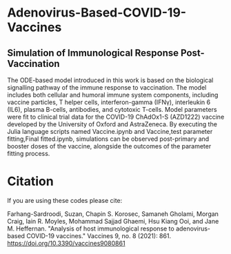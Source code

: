 # Adenovirus-Based-COVID-19-Vaccines
## Simulation of Immunological Response Post-Vaccination
The ODE-based model introduced in this work is based on the biological signalling pathway of the immune response to vaccination. The model includes both cellular and
humoral immune system components, including vaccine particles, T helper cells, interferon-gamma (IFNγ), interleukin 6 (IL6), plasma B-cells, antibodies, and cytotoxic 
T-cells. Model parameters were fit to clinical trial data for the COVID-19 ChAdOx1-S (AZD1222) vaccine developed by the University of Oxford and AstraZeneca. By executing
the Julia language scripts named Vaccine.ipynb and Vaccine,test parameter fitting,Final fitted.ipynb, simulations can be observed post-primary and booster doses of the vaccine, 
alongside the outcomes of the parameter fitting process. 

# Citation

 If you are using these codes please cite:
 
 Farhang-Sardroodi, Suzan, Chapin S. Korosec, Samaneh Gholami, Morgan Craig, Iain R. Moyles, Mohammad Sajjad Ghaemi, Hsu Kiang Ooi, and Jane M. Heffernan. "Analysis of host immunological response to adenovirus-based COVID-19 vaccines." Vaccines 9, no. 8 (2021): 861. https://doi.org/10.3390/vaccines9080861

